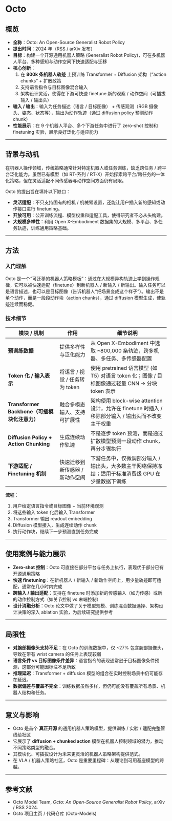 # Octo

## 概览
- **全称**：Octo: An Open-Source Generalist Robot Policy  
- **提出时间**：2024 年（RSS / arXiv 发布）
- **目标**：构建一个开源通用机器人策略 (Generalist Robot Policy)，可在多机器人平台、多种感知与动作空间下快速适配与迁移  
- **核心创新**：  
  1. 在 **800k 条机器人轨迹** 上预训练 Transformer + Diffusion 架构（“action chunks” + 扩散政策
  2. 支持语言指令与目标图像混合输入  
  3. 架构设计灵活，使得在下游可快速 finetune 新的观察 / 动作空间（可插拔输入 / 输出头）
- **输入 / 输出**：输入为任务描述（语言 / 目标图像） + 传感观测（RGB 摄像头、姿态、状态等），输出为动作轨迹（通过 diffusion policy 预测动作 chunk）
- **性能展示**：在 9 个机器人平台、多个下游任务中进行了 zero-shot 控制和 finetuning 实验，展示良好泛化与适应能力  

---

## 背景与动机
在机器人操作领域，传统策略通常针对特定机器人或任务训练，缺乏跨任务 / 跨平台泛化能力。虽然已有模型（如 RT-系列 / RT-X）开始探索跨平台/跨任务的一体化策略，但在灵活适配不同传感器与动作空间方面仍有局限。

Octo 的提出旨在填补以下缺口：

- **灵活适配**：不只支持固有的相机 / 机械臂设置，还能让用户插入新的感知或动作接口进行 finetuning。  
- **开放可用**：公开训练流程、模型权重和适配工具，使得研究者不必从头构建。  
- **大规模多样性**：利用 Open X-Embodiment 数据集的大规模、多平台、多任务轨迹，训练通用策略基础。

---

## 方法

### 入门理解
Octo 是一个“可迁移的机器人策略模板”：通过在大规模异构轨迹上学到操作规律，它可以被快速适配（finetune）到新机器人 / 新输入 / 新输出。输入任务可以是语言描述，也可以是目标图像（告诉机器人“把场景变成这个样子”）。输出不是单个动作，而是一段段动作块（action chunks），通过 diffusion 模型生成，使轨迹连续而稳健。

### 技术细节

| 模块 / 机制 | 作用 | 细节说明 |
|---|---|---|
| **预训练数据** | 提供多样性与泛化能力 | 从 Open X-Embodiment 中选取 ~800,000 条轨迹，跨多机器、多任务、多传感器配置|
| **Token 化 / 输入表示** | 将语言 / 视觉 / 任务转为 token | 使用 pretrained 语言模型 (如 T5) 对语言 token 化；图像 / 目标图像通过轻量 CNN → 分块 token 表示|
| **Transformer Backbone（可插模块化注意力）** | 融合多模态输入、支持可扩展性 | 架构使用 block-wise attention 设计，允许在 finetune 时插入 / 移除部分输入 / 输出头而不改变主干权重|
| **Diffusion Policy + Action Chunking** | 生成连续动作轨迹 | 不是逐步 token 预测，而是通过扩散模型预测一段动作 chunk，再分步骤执行|
| **下游适配 / Finetuning 机制** | 快速迁移到新传感器 / 新动作空间 | 下游任务中，仅微调部分输入 / 输出头，大多数主干网络保持冻结；适用于标准消费级 GPU 在少量数据下训练|

**流程**：
1. 用户给定语言指令或目标图像 + 当前环境观测  
2. 将这些输入 token 化后输入 Transformer  
3. Transformer 输出 readout embedding  
4. Diffusion 模型接入，生成连续动作 chunk  
5. 执行动作块，继续下一步预测直到任务完成  

---

## 使用案例与能力展示

- **Zero-shot 控制**：Octo 可直接在部分平台与任务上执行，表现优于部分已有开源通用策略
- **快速 finetuning**：在新机器人 / 新输入 / 新动作空间上，用少量轨迹即可适配，通常在几小时内完成 
- **跨输入 / 输出适配**：支持在 finetune 时添加新的传感输入（如力传感）或新的动作控制方式（如关节控制 vs 末端控制）
- **设计消融分析**：Octo 论文中做了关于模型规模、训练混合数据选择、架构设计决策的深入 ablation 实验，为后续研究提供参考

---

## 局限性

- **对腕部摄像头支持不足**：在 Octo 的训练数据中，仅 ~27% 包含腕部摄像头，导致在带有 wrist camera 的任务上表现较弱
- **语言条件 vs 目标图像条件差异**：语言指令的表现通常逊于目标图像条件预测，这部分可能因标注不足所致
- **推理延迟**：Transformer + diffusion 模型的组合在实时控制场景中仍可能存在延迟。  
- **数据偏差与覆盖不完全**：训练数据虽然多样，但仍可能没有覆盖所有场景、机器人结构和任务。  

---

## 意义与影响

- Octo 是首个 **真正开源** 的通用机器人策略模型，提供训练 / 实验 / 适配完整管线给社区
- 它展示了 **diffusion + chunked action** 模型在机器人控制领域的潜力，推动不同策略类型的融合。  
- 其模块化、可插拔设计为未来更灵活的机器人策略架构提供范式。  
- 在 VLA / 机器人策略社区，Octo 是重要里程碑：从理论到可用基座模型的跨越。

---

## 参考文献
- Octo Model Team, *Octo: An Open-Source Generalist Robot Policy*, arXiv / RSS 2024.
- Octo 项目主页 / 代码仓库 (Octo-Models)  
